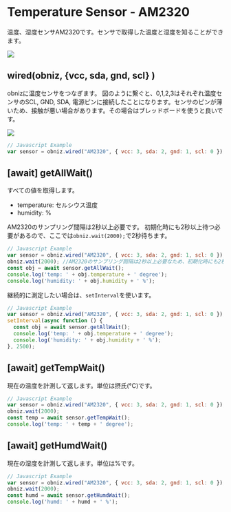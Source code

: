 # Temperature Sensor - AM2320
温度、湿度センサAM2320です。センサで取得した温度と湿度を知ることができます。

![](./image.jpg)

## wired(obniz,  {vcc, sda, gnd, scl} )

obnizに温度センサをつなぎます。
図のように繋ぐと、0,1,2,3はそれぞれ温度センサのSCL, GND, SDA, 電源ピンに接続したことになります。センサのピンが薄いため、接触が悪い場合があります。その場合はブレッドボードを使うと良いです。

![](./wired.jpg)

```javascript
// Javascript Example
var sensor = obniz.wired("AM2320", { vcc: 3, sda: 2, gnd: 1, scl: 0 });
```

## [await] getAllWait()

すべての値を取得します。

- temperature: セルシウス温度
- humidity: %

AM2320のサンプリング間隔は2秒以上必要です。
初期化時にも2秒以上待つ必要があるので、ここでは`obniz.wait(2000);`で2秒待ちます。

```javascript
// Javascript Example
var sensor = obniz.wired("AM2320", { vcc: 3, sda: 2, gnd: 1, scl: 0 });
obniz.wait(2000); //AM2320のサンプリング間隔は2秒以上必要なため、初期化時にも2秒以上待つ必要がある
const obj = await sensor.getAllWait();
console.log('temp: ' + obj.temperature + ' degree');
console.log('humidity: ' + obj.humidity + ' %');
```

継続的に測定したい場合は、`setInterval`を使います。

```javascript
// Javascript Example
var sensor = obniz.wired("AM2320", { vcc: 3, sda: 2, gnd: 1, scl: 0 });
setInterval(async function () {
  const obj = await sensor.getAllWait();
  console.log('temp: ' + obj.temperature + ' degree');
  console.log('humidity: ' + obj.humidity + ' %');
}, 2500);
```

## [await] getTempWait()

現在の温度を計測して返します。単位は摂氏(°C)です。

```javascript
// Javascript Example
var sensor = obniz.wired("AM2320", { vcc: 3, sda: 2, gnd: 1, scl: 0 });
obniz.wait(2000);
const temp = await sensor.getTempWait();
console.log('temp: ' + temp + ' degree');
```

## [await] getHumdWait()

現在の湿度を計測して返します。単位は%です。

```javascript
// Javascript Example
var sensor = obniz.wired("AM2320", { vcc: 3, sda: 2, gnd: 1, scl: 0 });
obniz.wait(2000);
const humd = await sensor.getHumdWait();
console.log('humd: ' + humd + ' %');
```

